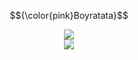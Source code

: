 $${\color{pink}Boyratata}$$

<div align="center">
  <img src="https://giffiles.alphacoders.com/209/209343.gif">
  <br>
  <img src="https://img.shields.io/github/languages/top/boyratata/song?color=pink">
